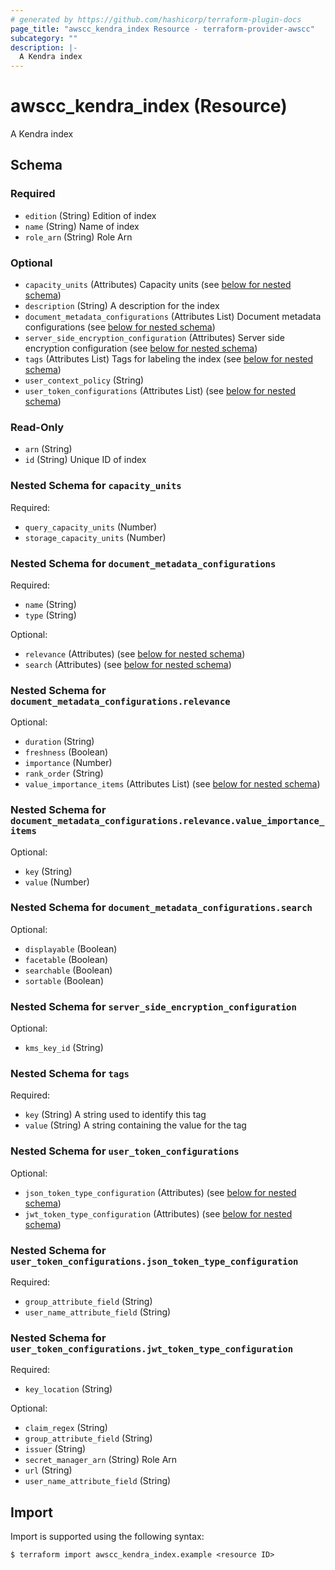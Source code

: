 ```yaml
---
# generated by https://github.com/hashicorp/terraform-plugin-docs
page_title: "awscc_kendra_index Resource - terraform-provider-awscc"
subcategory: ""
description: |-
  A Kendra index
---
```


# awscc_kendra_index (Resource)

A Kendra index



<!-- schema generated by tfplugindocs -->
## Schema

### Required

- `edition` (String) Edition of index
- `name` (String) Name of index
- `role_arn` (String) Role Arn

### Optional

- `capacity_units` (Attributes) Capacity units (see [below for nested schema](#nestedatt--capacity_units))
- `description` (String) A description for the index
- `document_metadata_configurations` (Attributes List) Document metadata configurations (see [below for nested schema](#nestedatt--document_metadata_configurations))
- `server_side_encryption_configuration` (Attributes) Server side encryption configuration (see [below for nested schema](#nestedatt--server_side_encryption_configuration))
- `tags` (Attributes List) Tags for labeling the index (see [below for nested schema](#nestedatt--tags))
- `user_context_policy` (String)
- `user_token_configurations` (Attributes List) (see [below for nested schema](#nestedatt--user_token_configurations))

### Read-Only

- `arn` (String)
- `id` (String) Unique ID of index

<a id="nestedatt--capacity_units"></a>
### Nested Schema for `capacity_units`

Required:

- `query_capacity_units` (Number)
- `storage_capacity_units` (Number)


<a id="nestedatt--document_metadata_configurations"></a>
### Nested Schema for `document_metadata_configurations`

Required:

- `name` (String)
- `type` (String)

Optional:

- `relevance` (Attributes) (see [below for nested schema](#nestedatt--document_metadata_configurations--relevance))
- `search` (Attributes) (see [below for nested schema](#nestedatt--document_metadata_configurations--search))

<a id="nestedatt--document_metadata_configurations--relevance"></a>
### Nested Schema for `document_metadata_configurations.relevance`

Optional:

- `duration` (String)
- `freshness` (Boolean)
- `importance` (Number)
- `rank_order` (String)
- `value_importance_items` (Attributes List) (see [below for nested schema](#nestedatt--document_metadata_configurations--relevance--value_importance_items))

<a id="nestedatt--document_metadata_configurations--relevance--value_importance_items"></a>
### Nested Schema for `document_metadata_configurations.relevance.value_importance_items`

Optional:

- `key` (String)
- `value` (Number)



<a id="nestedatt--document_metadata_configurations--search"></a>
### Nested Schema for `document_metadata_configurations.search`

Optional:

- `displayable` (Boolean)
- `facetable` (Boolean)
- `searchable` (Boolean)
- `sortable` (Boolean)



<a id="nestedatt--server_side_encryption_configuration"></a>
### Nested Schema for `server_side_encryption_configuration`

Optional:

- `kms_key_id` (String)


<a id="nestedatt--tags"></a>
### Nested Schema for `tags`

Required:

- `key` (String) A string used to identify this tag
- `value` (String) A string containing the value for the tag


<a id="nestedatt--user_token_configurations"></a>
### Nested Schema for `user_token_configurations`

Optional:

- `json_token_type_configuration` (Attributes) (see [below for nested schema](#nestedatt--user_token_configurations--json_token_type_configuration))
- `jwt_token_type_configuration` (Attributes) (see [below for nested schema](#nestedatt--user_token_configurations--jwt_token_type_configuration))

<a id="nestedatt--user_token_configurations--json_token_type_configuration"></a>
### Nested Schema for `user_token_configurations.json_token_type_configuration`

Required:

- `group_attribute_field` (String)
- `user_name_attribute_field` (String)


<a id="nestedatt--user_token_configurations--jwt_token_type_configuration"></a>
### Nested Schema for `user_token_configurations.jwt_token_type_configuration`

Required:

- `key_location` (String)

Optional:

- `claim_regex` (String)
- `group_attribute_field` (String)
- `issuer` (String)
- `secret_manager_arn` (String) Role Arn
- `url` (String)
- `user_name_attribute_field` (String)

## Import

Import is supported using the following syntax:

```shell
$ terraform import awscc_kendra_index.example <resource ID>
```

